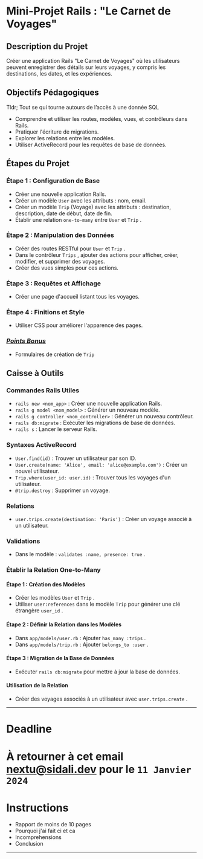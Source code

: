 # Mini-Projet Rails : "Le Carnet de Voyages"
## Description du Projet
Créer une application Rails "Le Carnet de Voyages" où les utilisateurs peuvent enregistrer des détails
sur leurs voyages, y compris les destinations, les dates, et les expériences.
## Objectifs Pédagogiques
Tldr; Tout se qui tourne autours de l’accès à une donnée SQL
- Comprendre et utiliser les routes, modèles, vues, et contrôleurs dans Rails.
- Pratiquer l'écriture de migrations.
- Explorer les relations entre les modèles.
- Utiliser ActiveRecord pour les requêtes de base de données.
## Étapes du Projet
### Étape 1 : Configuration de Base
- Créer une nouvelle application Rails.
- Créer un modèle `User` avec les attributs : nom,  email.
- Créer un modèle `Trip` (Voyage) avec les attributs : destination, description, date de début, date
de fin.
- Établir une relation `one-to-many` entre `User` et `Trip` .
### Étape 2 : Manipulation des Données
- Créer des routes RESTful pour `User` et `Trip` .
- Dans le contrôleur `Trips` , ajouter des actions pour afficher, créer, modifier, et supprimer des
voyages.
- Créer des vues simples pour ces actions.
### Étape 3 : Requêtes et Affichage
- Créer une page d'accueil listant tous les voyages.
### Étape 4 : Finitions et Style
- Utiliser CSS pour améliorer l'apparence des pages.
### <u><i>Points Bonus</i></u>
- Formulaires de création de `Trip`
## Caisse à Outils
### Commandes Rails Utiles
- `rails new <nom_app>` : Créer une nouvelle application Rails.
- `rails g model <nom_model>` : Générer un nouveau modèle.
- `rails g controller <nom_controller>` : Générer un nouveau contrôleur.
- `rails db:migrate` : Exécuter les migrations de base de données.
- `rails s` : Lancer le serveur Rails.
### Syntaxes ActiveRecord
- `User.find(id)` : Trouver un utilisateur par son ID.
- `User.create(name: 'Alice', email: 'alice@example.com')` : Créer un nouvel utilisateur.
- `Trip.where(user_id: user.id)` : Trouver tous les voyages d'un utilisateur.
- `@trip.destroy` : Supprimer un voyage.
### Relations
- `user.trips.create(destination: 'Paris')` : Créer un voyage associé à un utilisateur.
### Validations
- Dans le modèle : `validates :name, presence: true` .
### Établir la Relation One-to-Many
#### Étape 1 : Création des Modèles
- Créer les modèles `User` et `Trip` .
- Utiliser `user:references` dans le modèle `Trip` pour générer une clé étrangère `user_id` .
#### Étape 2 : Définir la Relation dans les Modèles
- Dans `app/models/user.rb` : Ajouter `has_many :trips` .
- Dans `app/models/trip.rb` : Ajouter `belongs_to :user` .
#### Étape 3 : Migration de la Base de Données
- Exécuter `rails db:migrate` pour mettre à jour la base de données.
#### Utilisation de la Relation
- Créer des voyages associés à un utilisateur avec `user.trips.create` .
---
# Deadline 
# À retourner à cet email <a href="mailto:nextu@sidali.dev">nextu@sidali.dev</a> pour le `11 Janvier 2024`

# Instructions 
- Rapport de moins de 10 pages 
- Pourquoi j'ai fait ci et ca
- Incomprehensions
- Conclusion

---